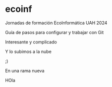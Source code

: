 # ecoinf
Jornadas de formación Ecolnformática UAH 2024

Guía de pasos para configurar y trabajar con Git

Interesante y complicado

Y lo subimos a la nube

;)

En una rama nueva

HOla
